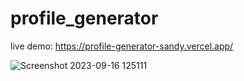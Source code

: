 # profile_generator

live demo: https://profile-generator-sandy.vercel.app/

![Screenshot 2023-09-16 125111](https://github.com/LV1Dev/profile_generator/assets/126191673/f8054bb2-520a-48c7-9a24-ed93f7c7c003)


